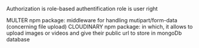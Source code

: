 Authorization is role-based authentification
role is user right

MULTER npm package: middleware for handling mutipart/form-data (concerning file upload)
CLOUDINARY npm package: in which, it allows to upload images or videos and give their public url to store in mongoDb database

